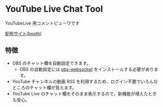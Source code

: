 # YouTube Live Chat Tool

YouTubeLive 用コメントビューワです

[配布サイト(booth)](https://narou-riel.booth.pm/items/2710811)

## 特徴

- OBS のチャット欄を自動設定できます。
  - OBS の自動設定には [obs-websocket](https://github.com/Palakis/obs-websocket) をインストールする必要があります。
- YouTube チャンネルの動画 RSS を利用するため、ログイン不要でいろんなところのチャット欄が見えます。
- YouTube Live のチャット欄をそのまま表示するので、新機能が増えたときも安心。
